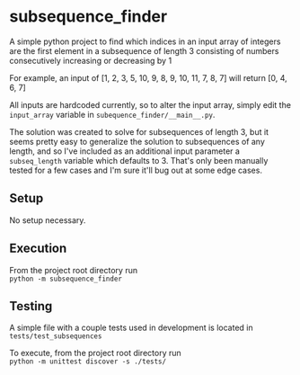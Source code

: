# subsequence_finder

A simple python project to find which indices in an input array of integers are the first element in a subsequence of length 3 consisting of numbers consecutively increasing or decreasing by 1

For example, an input of [1, 2, 3, 5, 10, 9, 8, 9, 10, 11, 7, 8, 7] will return [0, 4, 6, 7]

All inputs are hardcoded currently, so to alter the input array, simply edit the `input_array` variable in `subequence_finder/__main__.py`.

The solution was created to solve for subsequences of length 3, but it seems pretty easy to generalize the solution to subsequences of any length, and so I've included as an additional input parameter a `subseq_length` variable which defaults to 3. That's only been manually tested for a few cases and I'm sure it'll bug out at some edge cases.

## Setup
No setup necessary.

## Execution
From the project root directory run  
`python -m subsequence_finder`

## Testing
A simple file with a couple tests used in development is located in `tests/test_subsequences`  

To execute, from the project root directory run  
`python -m unittest discover -s ./tests/`